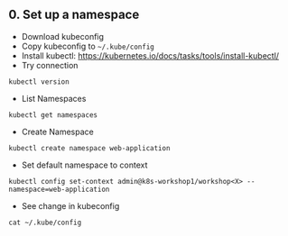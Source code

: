 ## 0. Set up a namespace
* Download kubeconfig
* Copy kubeconfig to `~/.kube/config`
* Install kubectl: https://kubernetes.io/docs/tasks/tools/install-kubectl/
* Try connection
```
kubectl version
```
* List Namespaces
```
kubectl get namespaces
```
* Create Namespace
```
kubectl create namespace web-application
```
* Set default namespace to context
```
kubectl config set-context admin@k8s-workshop1/workshop<X> --namespace=web-application 
```
* See change in kubeconfig
```
cat ~/.kube/config
```
